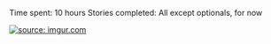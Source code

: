 Time spent: 10 hours
Stories completed: All except optionals, for now 

<a href="http://imgur.com/wORtTUd"><img src="http://i.imgur.com/wORtTUd.gif" title="source: imgur.com" /></a>
